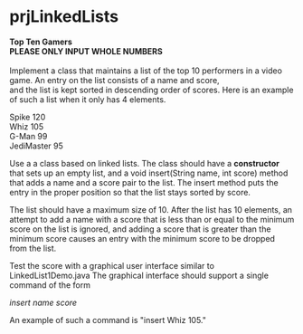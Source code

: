 # prjLinkedLists
**Top Ten Gamers** <br>
**PLEASE ONLY INPUT WHOLE NUMBERS** <br><br>
Implement a class that maintains a list of the top 10 performers in a video game.
An entry on the list consists of a name and score, <br> 
and the list is kept sorted in descending order of scores.
Here is an example of such a list when it only has 4 elements.

Spike 120 <br>
Whiz 105  <br>
G-Man 99<br>
JediMaster 95

Use a a class based on linked lists. The class should have a **constructor** that sets up an empty list,
and a void insert(String name, int score) method that adds a name and a score pair
to the list. The insert method puts the entry in the proper position so that the list
stays sorted by score. 

The list should have a maximum size of 10. After the list has 10 elements,
an attempt to add a name with a score that is less than or equal to the minimum score on
the list is ignored, and adding a score that is greater than the minimum score causes an entry with the minimum
score to be dropped from the list.

Test the score with a graphical user interface similar to LinkedList1Demo.java The graphical
interface should support a single command of the form

*insert name score*

An example of such a command is "insert Whiz 105."

